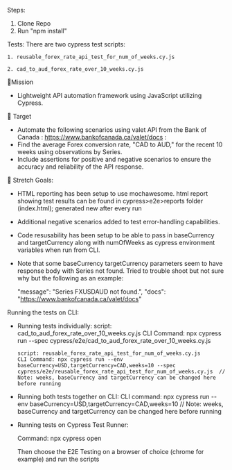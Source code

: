 Steps:

1.  Clone Repo
2.  Run "npm install"

Tests:
There are two cypress test scripts:

    1. reusable_forex_rate_api_test_for_num_of_weeks.cy.js
    
    2. cad_to_aud_forex_rate_over_10_weeks.cy.js

🚀Mission

- Lightweight API automation framework using JavaScript utilizing Cypress.

🎯 Target

- Automate the following scenarios using valet API from the Bank of Canada :
  https://www.bankofcanada.ca/valet/docs :
- Find the average Forex conversion rate, "CAD to AUD," for the recent 10 weeks using
  observations by Series.
- Include assertions for positive and negative scenarios to ensure the accuracy and reliability of
  the API response.

💪 Stretch Goals:

- HTML reporting has been setup to use mochawesome.
  html report showing test results can be found in cypress>e2e>reports folder (index.html); generated new after every run
- Additional negative scenarios added to test error-handling capabilities.
- Code resusability has been setup to be able to pass in baseCurrency and targetCurrency along with numOfWeeks as cypress environment variables when run from CLI.
- Note that some baseCurrency targetCurrency parameters seem to have response body with Series not found. Tried to trouble shoot but not sure why but the following as an example:

  "message": "Series FXUSDAUD not found.",
  "docs": "https://www.bankofcanada.ca/valet/docs"

Running the tests on CLI:

- Running tests individually:
  script: cad_to_aud_forex_rate_over_10_weeks.cy.js
  CLI Command: npx cypress run --spec cypress/e2e/cad_to_aud_forex_rate_over_10_weeks.cy.js

      script: reusable_forex_rate_api_test_for_num_of_weeks.cy.js
      CLI Command: npx cypress run --env baseCurrency=USD,targetCurrency=CAD,weeks=10 --spec cypress/e2e/reusable_forex_rate_api_test_for_num_of_weeks.cy.js  // Note: weeks, baseCurrency and targetCurrency can be changed here before running

- Running both tests together on CLI:
  CLI command: npx cypress run --env baseCurrency=USD,targetCurrency=CAD,weeks=10 // Note: weeks, baseCurrency and targetCurrency can be changed here before running

- Running tests on Cypress Test Runner:
  
  Command: npx cypress open

  Then choose the E2E Testing on a browser of choice (chrome for example) and run the scripts
